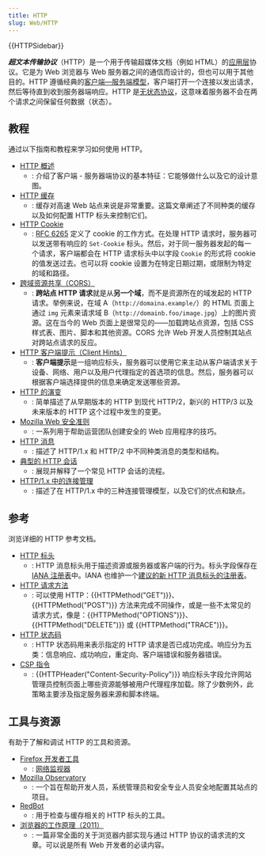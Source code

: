 ```yaml
---
title: HTTP
slug: Web/HTTP
---
```


{{HTTPSidebar}}

**_超文本传输协议_**（HTTP）是一个用于传输超媒体文档（例如 HTML）的[应用层](https://zh.wikipedia.org/wiki/应用层)协议。它是为 Web 浏览器与 Web 服务器之间的通信而设计的，但也可以用于其他目的。HTTP 遵循经典的[客户端—服务端模型](https://zh.wikipedia.org/wiki/主從式架構)，客户端打开一个连接以发出请求，然后等待直到收到服务器端响应。HTTP 是[无状态协议](http://zh.wikipedia.org/wiki/无状态协议)，这意味着服务器不会在两个请求之间保留任何数据（状态）。

## 教程

通过以下指南和教程来学习如何使用 HTTP。

- [HTTP 概述](/zh-CN/docs/Web/HTTP/Overview)
  - : 介绍了客户端 - 服务器端协议的基本特征：它能够做什么以及它的设计意图。
- [HTTP 缓存](/zh-CN/docs/Web/HTTP/Caching)
  - : 缓存对高速 Web 站点来说是非常重要。这篇文章阐述了不同种类的缓存以及如何配置 HTTP 标头来控制它们。
- [HTTP Cookie](/zh-CN/docs/Web/HTTP/Cookies)
  - : [RFC 6265](https://tools.ietf.org/html/rfc6265) 定义了 cookie 的工作方式。在处理 HTTP 请求时，服务器可以发送带有响应的 `Set-Cookie` 标头。然后，对于同一服务器发起的每一个请求，客户端都会在 HTTP 请求标头中以字段 `Cookie` 的形式将 cookie 的值发送过去。也可以将 cookie 设置为在特定日期过期，或限制为特定的域和路径。
- [跨域资源共享（CORS）](/zh-CN/docs/Web/HTTP/CORS)
  - : **跨站点 HTTP 请求**就是从**另一个域**，而不是资源所在的域发起的 HTTP 请求。举例来说，在域 A（`http://domaina.example/`）的 HTML 页面上通过 `img` 元素来请求域 B（`http://domainb.foo/image.jpg`）上的图片资源。这在当今的 Web 页面上是很常见的——加载跨站点资源，包括 CSS 样式表、图片、脚本和其他资源。CORS 允许 Web 开发人员控制其站点对跨站点请求的反应。
- [HTTP 客户端提示（Client Hints）](/zh-CN/docs/Web/HTTP/Client_hints)
  - : **客户端提示**是一组响应标头，服务器可以使用它来主动从客户端请求关于设备、网络、用户以及用户代理指定的首选项的信息。然后，服务器可以根据客户端选择提供的信息来确定发送哪些资源。
- [HTTP 的演变](/zh-CN/docs/Web/HTTP/Basics_of_HTTP/Evolution_of_HTTP)
  - : 简单描述了从早期版本的 HTTP 到现代 HTTP/2，新兴的 HTTP/3 以及未来版本的 HTTP 这个过程中发生的变更。
- [Mozilla Web 安全准则](https://wiki.mozilla.org/Security/Guidelines/Web_Security)
  - : 一系列用于帮助运营团队创建安全的 Web 应用程序的技巧。
- [HTTP 消息](/zh-CN/docs/Web/HTTP/Messages)
  - : 描述了 HTTP/1.x 和 HTTP/2 中不同种类消息的类型和结构。
- [典型的 HTTP 会话](/zh-CN/docs/Web/HTTP/Session)
  - : 展现并解释了一个常见 HTTP 会话的流程。
- [HTTP/1.x 中的连接管理](/zh-CN/docs/Web/HTTP/Connection_management_in_HTTP_1.x)
  - : 描述了在 HTTP/1.x 中的三种连接管理模型，以及它们的优点和缺点。

## 参考

浏览详细的 HTTP 参考文档。

- [HTTP 标头](/zh-CN/docs/Web/HTTP/Headers)
  - : HTTP 消息标头用于描述资源或服务器或客户端的行为。标头字段保存在 [IANA 注册表](https://www.iana.org/assignments/message-headers/message-headers.xhtml#perm-headers)中。IANA 也维护一个[建议的新 HTTP 消息标头的注册表](https://www.iana.org/assignments/message-headers/message-headers.xhtml#prov-headers)。
- [HTTP 请求方法](/zh-CN/docs/Web/HTTP/Methods)
  - : 可以使用 HTTP：{{HTTPMethod("GET")}}、{{HTTPMethod("POST")}} 方法来完成不同操作，或是一些不太常见的请求方式，像是：{{HTTPMethod("OPTIONS")}}、{{HTTPMethod("DELETE")}} 或 {{HTTPMethod("TRACE")}}。
- [HTTP 状态码](/zh-CN/docs/Web/HTTP/Status)
  - : HTTP 状态码用来表示指定的 HTTP 请求是否已成功完成。响应分为五类：信息响应、成功响应，重定向、客户端错误和服务器错误。
- [CSP 指令](/zh-CN/docs/Web/HTTP/Headers/Content-Security-Policy)
  - : {{HTTPHeader("Content-Security-Policy")}} 响应标头字段允许网站管理员控制页面上哪些资源能够被用户代理程序加载。除了少数例外，此策略主要涉及指定服务器来源和脚本终端。

## 工具与资源

有助于了解和调试 HTTP 的工具和资源。

- [Firefox 开发者工具](https://firefox-source-docs.mozilla.org/devtools-user/index.html)
  - : [网络监视器](https://firefox-source-docs.mozilla.org/devtools-user/network_monitor/index.html)
- [Mozilla Observatory](https://observatory.mozilla.org/)
  - : 一个旨在帮助开发人员，系统管理员和安全专业人员安全地配置其站点的项目。
- [RedBot](https://redbot.org/)
  - : 用于检查与缓存相关的 HTTP 标头的工具。
- [浏览器的工作原理（2011）](https://web.dev/howbrowserswork/)
  - : 一篇非常全面的关于浏览器内部实现与通过 HTTP 协议的请求流的文章。可以说是所有 Web 开发者的必读内容。
